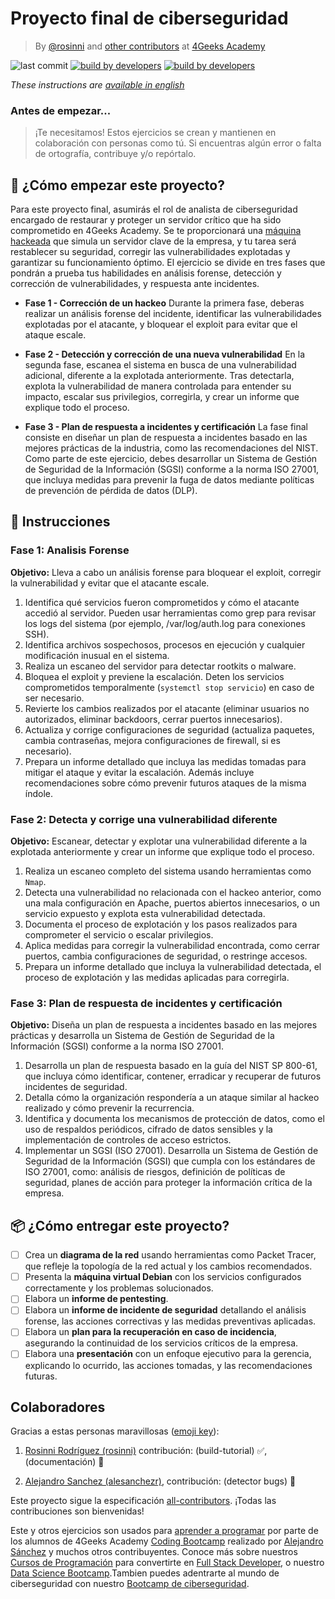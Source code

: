 # Proyecto final de ciberseguridad

<!-- hide -->

> By [@rosinni](https://github.com/rosinni) and [other contributors](https://github.com/4GeeksAcademy/cybersecurity-final-project/graphs/contributors) at [4Geeks Academy](https://4geeksacademy.co/)

![last commit](https://img.shields.io/github/last-commit/4geeksacademy/cybersecurity-final-project)
[![build by developers](https://img.shields.io/badge/build_by-Developers-blue)](https://4geeks.com)
[![build by developers](https://img.shields.io/twitter/follow/4geeksacademy?style=social&logo=twitter)](https://twitter.com/4geeksacademy)

*These instructions are [available in english](https://github.com/breatheco-de/cybersecurity-final-project/blob/main/README.md)*
<!-- endhide -->


<!-- hide -->


### Antes de empezar...

> ¡Te necesitamos! Estos ejercicios se crean y mantienen en colaboración con personas como tú. Si encuentras algún error o falta de ortografía, contribuye y/o repórtalo.

## 🌱 ¿Cómo empezar este proyecto?

Para este proyecto final, asumirás el rol de analista de ciberseguridad encargado de restaurar y proteger un servidor crítico que ha sido comprometido en 4Geeks Academy. Se te proporcionará una [máquina hackeada](https://storage.googleapis.com/breathecode/virtualbox/debian-final-project.ova) que simula un servidor clave de la empresa, y tu tarea será restablecer su seguridad, corregir las vulnerabilidades explotadas y garantizar su funcionamiento óptimo. El ejercicio se divide en tres fases que pondrán a prueba tus habilidades en análisis forense, detección y corrección de vulnerabilidades, y respuesta ante incidentes.

- **Fase 1 - Corrección de un hackeo**
Durante la primera fase, deberas realizar un análisis forense del incidente, identificar las vulnerabilidades explotadas por el atacante, y bloquear el exploit para evitar que el ataque escale. 


- **Fase 2 - Detección y corrección de una nueva vulnerabilidad**
En la segunda fase, escanea el sistema en busca de una vulnerabilidad adicional, diferente a la explotada anteriormente. Tras detectarla, explota la vulnerabilidad de manera controlada para entender su impacto, escalar sus privilegios, corregirla, y crear un informe que explique todo el proceso.


- **Fase 3 - Plan de respuesta a incidentes y certificación**
La fase final consiste en diseñar un plan de respuesta a incidentes basado en las mejores prácticas de la industria, como las recomendaciones del NIST. Como parte de este ejercicio, debes desarrollar un Sistema de Gestión de Seguridad de la Información (SGSI) conforme a la norma ISO 27001, que incluya medidas para prevenir la fuga de datos mediante políticas de prevención de pérdida de datos (DLP).



## 📝 Instrucciones

### Fase 1: Analisis Forense

**Objetivo:** Lleva a cabo un análisis forense para bloquear el exploit, corregir la vulnerabilidad y evitar que el atacante escale.

1. Identifica qué servicios fueron comprometidos y cómo el atacante accedió al servidor. Pueden usar herramientas como grep para revisar los logs del sistema (por ejemplo, /var/log/auth.log para conexiones SSH).
2. Identifica archivos sospechosos, procesos en ejecución y cualquier modificación inusual en el sistema.
3. Realiza un escaneo del servidor para detectar rootkits o malware.
4. Bloquea el exploit y previene la escalación. Deten los servicios comprometidos temporalmente (`systemctl stop servicio`) en caso de ser necesario.
5. Revierte los cambios realizados por el atacante (eliminar usuarios no autorizados, eliminar backdoors, cerrar puertos innecesarios).
6. Actualiza y corrige configuraciones de seguridad (actualiza paquetes, cambia contraseñas, mejora configuraciones de firewall, si es necesario).
7. Prepara un informe detallado que incluya las medidas tomadas para mitigar el ataque y evitar la escalación. Además incluye recomendaciones sobre cómo prevenir futuros ataques de la misma índole.

### Fase 2: Detecta y corrige una vulnerabilidad diferente

**Objetivo:** Escanear, detectar y explotar una vulnerabilidad diferente a la explotada anteriormente y crear un informe que explique todo el proceso.

1. Realiza un escaneo completo del sistema usando herramientas como `Nmap`.
2. Detecta una vulnerabilidad no relacionada con el hackeo anterior, como una mala configuración en Apache, puertos abiertos innecesarios, o un servicio expuesto y explota esta vulnerabilidad detectada.
4. Documenta el proceso de explotación y los pasos realizados para comprometer el servicio o escalar privilegios.
5. Aplica medidas para corregir la vulnerabilidad encontrada, como cerrar puertos, cambia configuraciones de seguridad, o restringe accesos.
6. Prepara un informe detallado que incluya la vulnerabilidad detectada, el proceso de explotación y las medidas aplicadas para corregirla.

### Fase 3: Plan de respuesta de incidentes y certificación

**Objetivo:** Diseña un plan de respuesta a incidentes basado en las mejores prácticas y desarrolla un Sistema de Gestión de Seguridad de la Información (SGSI) conforme a la norma ISO 27001.

1. Desarrolla un plan de respuesta basado en la guía del NIST SP 800-61, que incluya cómo identificar, contener, erradicar y recuperar de futuros incidentes de seguridad.
2. Detalla cómo la organización respondería a un ataque similar al hackeo realizado y cómo prevenir la recurrencia.
3. Identifica y documenta los mecanismos de protección de datos, como el uso de respaldos periódicos, cifrado de datos sensibles y la implementación de controles de acceso estrictos.
4. Implementar un SGSI (ISO 27001). Desarrolla un Sistema de Gestión de Seguridad de la Información (SGSI) que cumpla con los estándares de ISO 27001, como: análisis de riesgos,
definición de políticas de seguridad, planes de acción para proteger la información crítica de la empresa.

## 📦 ¿Cómo entregar este proyecto?

- [ ] Crea un **diagrama de la red** usando herramientas como Packet Tracer, que refleje la topología de la red actual y los cambios recomendados.
- [ ] Presenta la **máquina virtual Debian** con los servicios configurados correctamente y los problemas solucionados.
- [ ] Elabora un **informe de pentesting**.
- [ ] Elabora un **informe de incidente de seguridad** detallando el análisis forense, las acciones correctivas y las medidas preventivas aplicadas.
- [ ] Elabora un **plan para la recuperación en caso de incidencia**, asegurando la continuidad de los servicios críticos de la empresa.
- [ ] Elabora una **presentación** con un enfoque ejecutivo para la gerencia, explicando lo ocurrido, las acciones tomadas, y las recomendaciones futuras.

<!-- hide -->


## Colaboradores

Gracias a estas personas maravillosas ([emoji key](https://github.com/kentcdodds/all-contributors#emoji-key)):

1. [Rosinni Rodríguez (rosinni)](https://github.com/rosinni) contribución: (build-tutorial) ✅, (documentación) 📖
  
2. [Alejandro Sanchez (alesanchezr)](https://github.com/alesanchezr),  contribución: (detector bugs) 🐛

Este proyecto sigue la especificación [all-contributors](https://github.com/kentcdodds/all-contributors). ¡Todas las contribuciones son bienvenidas!

Este y otros ejercicios son usados para [aprender a programar](https://4geeksacademy.com/es/aprender-a-programar/aprender-a-programar-desde-cero) por parte de los alumnos de 4Geeks Academy [Coding Bootcamp](https://4geeksacademy.com/us/coding-bootcamp) realizado por [Alejandro Sánchez](https://twitter.com/alesanchezr) y muchos otros contribuyentes. Conoce más sobre nuestros [Cursos de Programación](https://4geeksacademy.com/es/curso-de-programacion-desde-cero?lang=es) para convertirte en [Full Stack Developer](https://4geeksacademy.com/es/coding-bootcamps/desarrollador-full-stack/?lang=es), o nuestro [Data Science Bootcamp](https://4geeksacademy.com/es/coding-bootcamps/curso-datascience-machine-learning).Tambien puedes adentrarte al mundo de ciberseguridad con nuestro [Bootcamp de ciberseguridad](https://4geeksacademy.com/es/coding-bootcamps/curso-ciberseguridad).
<!-- endhide -->